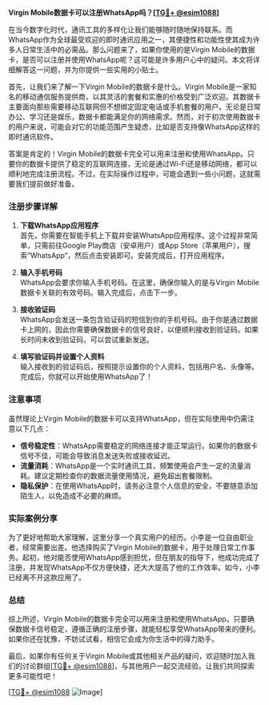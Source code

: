 **Virgin Mobile数据卡可以注册WhatsApp吗？[[TG💪+ @esim1088](https://t.me/s/esim1088)]**

在当今数字化时代，通讯工具的多样化让我们能够随时随地保持联系。而WhatsApp作为全球最受欢迎的即时通讯应用之一，其便捷性和功能性使其成为许多人日常生活中的必需品。那么问题来了，如果你使用的是Virgin Mobile的数据卡，是否可以注册并使用WhatsApp呢？这可能是许多用户心中的疑问。本文将详细解答这一问题，并为你提供一些实用的小贴士。

首先，让我们来了解一下Virgin Mobile的数据卡是什么。Virgin Mobile是一家知名的移动通信服务提供商，以其灵活的套餐和实惠的价格受到广泛欢迎。其数据卡主要面向那些需要移动互联网但不想绑定固定电话或手机套餐的用户。无论是日常办公、学习还是娱乐，数据卡都能满足你的网络需求。然而，对于初次使用数据卡的用户来说，可能会对它的功能范围产生疑虑，比如是否支持像WhatsApp这样的即时通讯软件。

答案是肯定的！Virgin Mobile的数据卡完全可以用来注册和使用WhatsApp。只要你的数据卡提供了稳定的互联网连接，无论是通过Wi-Fi还是移动网络，都可以顺利地完成注册流程。不过，在实际操作过程中，可能会遇到一些小问题，这就需要我们提前做好准备。

### 注册步骤详解

1. **下载WhatsApp应用程序**  
   首先，你需要在智能手机上下载并安装WhatsApp应用程序。这个过程非常简单，只需前往Google Play商店（安卓用户）或App Store（苹果用户），搜索“WhatsApp”，然后点击安装即可。安装完成后，打开应用程序。

2. **输入手机号码**  
   WhatsApp会要求你输入手机号码。在这里，确保你输入的是与Virgin Mobile数据卡关联的有效号码。输入完成后，点击下一步。

3. **接收验证码**  
   WhatsApp会发送一条包含验证码的短信到你的手机号码。由于你是通过数据卡上网的，因此你需要确保数据卡的信号良好，以便顺利接收到验证码。如果长时间未收到验证码，可以尝试重新发送。

4. **填写验证码并设置个人资料**  
   输入接收到的验证码后，按照提示设置你的个人资料，包括用户名、头像等。完成后，你就可以开始使用WhatsApp了！

### 注意事项

虽然理论上Virgin Mobile的数据卡可以支持WhatsApp，但在实际使用中仍需注意以下几点：

- **信号稳定性**：WhatsApp需要稳定的网络连接才能正常运行。如果你的数据卡信号不佳，可能会导致消息发送失败或接收延迟。
- **流量消耗**：WhatsApp是一个实时通讯工具，频繁使用会产生一定的流量消耗。建议定期检查你的数据流量使用情况，避免超出套餐限制。
- **隐私保护**：在使用WhatsApp时，请务必注意个人信息的安全，不要随意添加陌生人，以免造成不必要的麻烦。

### 实际案例分享

为了更好地帮助大家理解，这里分享一个真实用户的经历。小李是一位自由职业者，经常需要出差。他选择购买了Virgin Mobile的数据卡，用于处理日常工作事务。起初，他对能否使用WhatsApp感到担忧，但在朋友的指导下，他成功完成了注册，并发现WhatsApp不仅方便快捷，还大大提高了他的工作效率。如今，小李已经离不开这款应用了。

### 总结

综上所述，Virgin Mobile的数据卡完全可以用来注册和使用WhatsApp。只要确保数据卡信号稳定，遵循正确的注册步骤，就能轻松享受WhatsApp带来的便利。如果你还在犹豫，不妨试试看，相信它会成为你生活中的得力助手。

最后，如果你有任何关于Virgin Mobile或其他相关产品的疑问，欢迎随时加入我们的讨论群组[[TG💪+ @esim1088](https://t.me/s/esim1088)]，与其他用户一起交流经验。让我们共同探索更多可能性吧！

[[TG💪+ @esim1088](https://t.me/s/esim1088) ![Image](https://i.postimg.cc/4NQfJmqS/Snipaste-2025-05-13-00-14-12.png)]